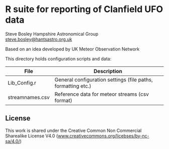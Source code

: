 # R suite for reporting of Clanfield UFO data

Steve Bosley
Hampshire Astronomical Group
steve.bosley@hantsastro.org.uk

Based on an idea developed by UK Meteor Observation Network

This directory holds configuration scripts and data:

|File|Description|
|----|-----------|
|Lib_Config.r|General configuration settings (file paths, formatting etc.)|
|streamnames.csv|Reference data for meteor streams (csv format)|

## License

This work is shared under the Creative Common  Non Commercial Sharealike License V4.0 (www.creativecommons.org/licebses/by-nc-sa/4.0/)
